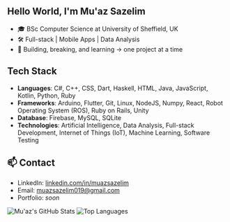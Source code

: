 ## Hello World, I'm Mu'az Sazelim

- 🎓 BSc Computer Science at University of Sheffield, UK  
- 🛠 Full-stack | Mobile Apps | Data Analysis  
- 🌱 Building, breaking, and learning -> one project at a time

## Tech Stack
- **Languages**: C#, C++, CSS, Dart, Haskell, HTML, Java, JavaScript, Kotlin, Python, Ruby  
- **Frameworks**: Arduino, Flutter, Git, Linux, NodeJS, Numpy, React, Robot Operating System (ROS), Ruby on Rails, Unity  
- **Database**: Firebase, MySQL, SQLite
- **Technologies**: Artificial Intelligence, Data Analysis, Full-stack Development, Internet of Things (IoT), Machine Learning, Software Testing

## 📫 Contact
- LinkedIn: [linkedin.com/in/muazsazelim](https://linkedin.com/in/muazsazelim)  
- Email: muazsazelim019@gmail.com  
- Portfolio: *soon*

![Mu'az's GitHub Stats](https://github-readme-stats.vercel.app/api?username=muazsazelim&show_icons=true&theme=tokyonight)
![Top Languages](https://github-readme-stats.vercel.app/api/top-langs/?username=muazsazelim&layout=compact&theme=tokyonight)


<!--
**muazsazelim/muazsazelim** is a ✨ _special_ ✨ repository because its `README.md` (this file) appears on your GitHub profile.

Here are some ideas to get you started:

- 🔭 I’m currently working on ...
- 🌱 I’m currently learning ...
- 👯 I’m looking to collaborate on ...
- 🤔 I’m looking for help with ...
- 💬 Ask me about ...
- 📫 How to reach me: ...
- 😄 Pronouns: ...
- ⚡ Fun fact: ...
-->
